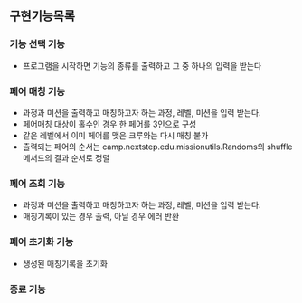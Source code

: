 ## 구현기능목록

### 기능 선택 기능

- 프로그램을 시작하면 기능의 종류를 출력하고 그 중 하나의 입력을 받는다

### 페어 매칭 기능

- 과정과 미션을 출력하고 매칭하고자 하는 과정, 레벨, 미션을 입력 받는다.
- 페어매칭 대상이 홀수인 경우 한 페어를 3인으로 구성
- 같은 레벨에서 이미 페어를 맺은 크루와는 다시 매칭 불가
- 출력되는 페어의 순서는 camp.nextstep.edu.missionutils.Randoms의 shuffle 메서드의 결과 순서로 정렬

### 페어 조회 기능

- 과정과 미션을 출력하고 매칭하고자 하는 과정, 레벨, 미션을 입력 받는다.
- 매칭기록이 있는 경우 출력, 아닐 경우 에러 반환

### 페어 초기화 기능

- 생성된 매칭기록을 초기화

### 종료 기능
